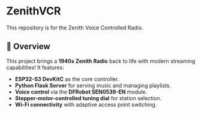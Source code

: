 # ZenithVCR
This repository is for the Zenith Voice Controlled Radio.

## 🎵 Overview
This project brings a **1940s Zenith Radio** back to life with modern streaming capabilities! It features:
- **ESP32-S3 DevKitC** as the core controller.
- **Python Flask Server** for serving music and managing playlists.
- **Voice control** via the **DFRobot SEN0539-EN** module.
- **Stepper-motor-controlled tuning dial** for station selection.
- **Wi-Fi connectivity** with adaptive access point switching.

